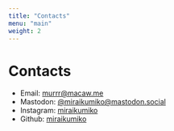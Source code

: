 ```yaml
---
title: "Contacts"
menu: "main"
weight: 2
---
```


# Contacts

* Email: [murrr@macaw.me](mailto:murrr@macaw.me)
* Mastodon: [@miraikumiko@mastodon.social](https://mastodon.social/@miraikumiko)
* Instagram: [miraikumiko](https://www.instagram.com/miraikumiko)
* Github: [miraikumiko](https://github.com/miraikumiko)
